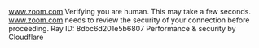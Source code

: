 www.zoom.com
Verifying you are human. This may take a few seconds.
www.zoom.com needs to review the security of your connection before proceeding.
Ray ID: 8dbc6d201e5b6807
Performance & security by Cloudflare